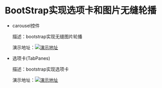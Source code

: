 # BootStrap实现选项卡和图片无缝轮播

- carousel控件

	描述：bootstrap实现无缝图片轮播

	演示地址：[![演示地址](https://github.com/haochn/demo/tree/master/public/img/link.png)](https://haochn.github.io/demo/BootStrap/PicSwitch.html)

- 选项卡(TabPanes)

	描述：bootstrap实现选项卡

	演示地址：[![演示地址](.https://github.com/haochn/demo/tree/master/public/img/link.png)](https://haochn.github.io/demo/BootStrap/TabPanes.html)

